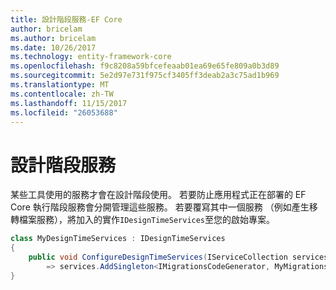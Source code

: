 ```yaml
---
title: 設計階段服務-EF Core
author: bricelam
ms.author: bricelam
ms.date: 10/26/2017
ms.technology: entity-framework-core
ms.openlocfilehash: f9c8208a59bfcefeaab01ea69e65fe809a0b3d89
ms.sourcegitcommit: 5e2d97e731f975cf3405ff3deab2a3c75ad1b969
ms.translationtype: MT
ms.contentlocale: zh-TW
ms.lasthandoff: 11/15/2017
ms.locfileid: "26053688"
---
```

<a name="design-time-services"></a>設計階段服務
====================
某些工具使用的服務才會在設計階段使用。 若要防止應用程式正在部署的 EF Core 執行階段服務會分開管理這些服務。 若要覆寫其中一個服務 （例如產生移轉檔案服務），將加入的實作`IDesignTimeServices`至您的啟始專案。

``` csharp
class MyDesignTimeServices : IDesignTimeServices
{
    public void ConfigureDesignTimeServices(IServiceCollection services)
        => services.AddSingleton<IMigrationsCodeGenerator, MyMigrationsCodeGenerator>()
}
```
